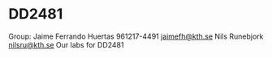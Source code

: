 # DD2481
Group:
Jaime Ferrando Huertas 961217-4491 jaimefh@kth.se
Nils Runebjork nilsru@kth.se
Our labs for DD2481
